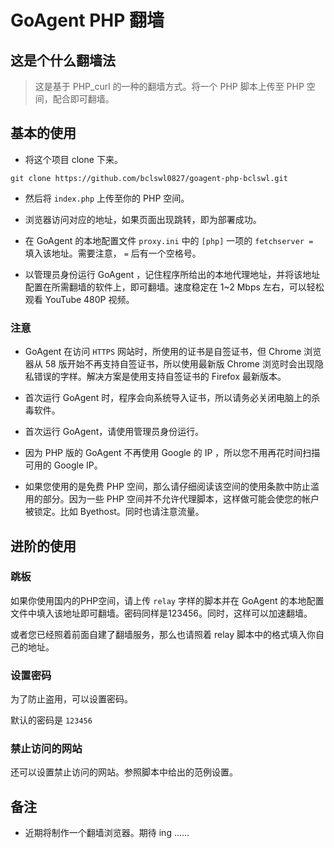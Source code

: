 # GoAgent PHP 翻墙

## 这是个什么翻墙法

> 这是基于 PHP_curl 的一种的翻墙方式。将一个 PHP 脚本上传至 PHP 空间，配合即可翻墙。

## 基本的使用

 - 将这个项目 clone 下来。

```
git clone https://github.com/bclswl0827/goagent-php-bclswl.git
```

 - 然后将 `index.php` 上传至你的 PHP 空间。

 - 浏览器访问对应的地址，如果页面出现跳转，即为部署成功。

 - 在 GoAgent 的本地配置文件 `proxy.ini` 中的 `[php]` 一项的 `fetchserver = ` 填入该地址。需要注意， `=` 后有一个空格号。

 - 以管理员身份运行 GoAgent ，记住程序所给出的本地代理地址，并将该地址配置在所需翻墙的软件上，即可翻墙。速度稳定在 1~2 Mbps 左右，可以轻松观看 YouTube 480P 视频。

### 注意

 - GoAgent 在访问 `HTTPS` 网站时，所使用的证书是自签证书，但 Chrome 浏览器从 58 版开始不再支持自签证书，所以使用最新版 Chrome 浏览时会出现隐私错误的字样。解决方案是使用支持自签证书的 Firefox 最新版本。

 - 首次运行 GoAgent 时，程序会向系统导入证书，所以请务必关闭电脑上的杀毒软件。

 - 首次运行 GoAgent，请使用管理员身份运行。

 - 因为 PHP 版的 GoAgent 不再使用 Google 的 IP ，所以您不用再花时间扫描可用的 Google IP。

 - 如果您使用的是免费 PHP 空间，那么请仔细阅读该空间的使用条款中防止滥用的部分。因为一些 PHP 空间并不允许代理脚本，这样做可能会使您的帐户被锁定。比如 Byethost。同时也请注意流量。

## 进阶的使用

### 跳板

如果你使用国内的PHP空间，请上传 `relay` 字样的脚本并在 GoAgent 的本地配置文件中填入该地址即可翻墙。密码同样是123456。同时，这样可以加速翻墙。

或者您已经照着前面自建了翻墙服务，那么也请照着 relay 脚本中的格式填入你自己的地址。

### 设置密码

为了防止盗用，可以设置密码。

默认的密码是 `123456`

### 禁止访问的网站

还可以设置禁止访问的网站。参照脚本中给出的范例设置。

## 备注

 - 近期将制作一个翻墙浏览器。期待 ing ……
